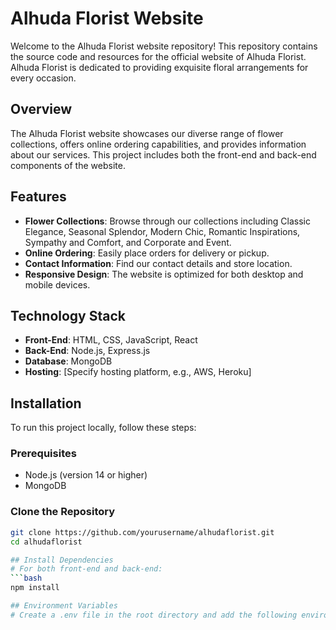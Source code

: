 # Alhuda Florist Website

Welcome to the Alhuda Florist website repository! This repository contains the source code and resources for the official website of Alhuda Florist. Alhuda Florist is dedicated to providing exquisite floral arrangements for every occasion. 

## Overview

The Alhuda Florist website showcases our diverse range of flower collections, offers online ordering capabilities, and provides information about our services. This project includes both the front-end and back-end components of the website.

## Features

- **Flower Collections**: Browse through our collections including Classic Elegance, Seasonal Splendor, Modern Chic, Romantic Inspirations, Sympathy and Comfort, and Corporate and Event.
- **Online Ordering**: Easily place orders for delivery or pickup.
- **Contact Information**: Find our contact details and store location.
- **Responsive Design**: The website is optimized for both desktop and mobile devices.

## Technology Stack

- **Front-End**: HTML, CSS, JavaScript, React
- **Back-End**: Node.js, Express.js
- **Database**: MongoDB
- **Hosting**: [Specify hosting platform, e.g., AWS, Heroku]

## Installation

To run this project locally, follow these steps:

### Prerequisites

- Node.js (version 14 or higher)
- MongoDB

### Clone the Repository

```bash
git clone https://github.com/yourusername/alhudaflorist.git
cd alhudaflorist

## Install Dependencies
# For both front-end and back-end:
```bash
npm install

## Environment Variables
# Create a .env file in the root directory and add the following environment variables: